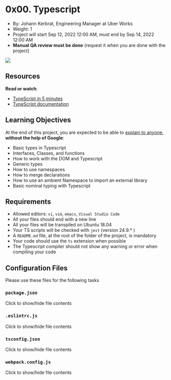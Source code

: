 # 0x00. Typescript

-   By:  Johann Kerbrat, Engineering Manager at Uber Works
-   Weight:  1
-   Project will start  Sep 12, 2022 12:00 AM, must end by  Sep 14, 2022 12:00 AM
-   **Manual QA review must be done**  (request it when you are done with the project)

![](https://holbertonintranet.s3.amazonaws.com/uploads/medias/2019/12/baea85b5e9a9fb5c36ec.png?X-Amz-Algorithm=AWS4-HMAC-SHA256&X-Amz-Credential=AKIARDDGGGOU5BHMTQX4%2F20220914%2Fus-east-1%2Fs3%2Faws4_request&X-Amz-Date=20220914T042026Z&X-Amz-Expires=86400&X-Amz-SignedHeaders=host&X-Amz-Signature=a2a3575999c000c8992d0a410aaf1c6a1c3bac0e9f5c040146bd1691d75e615a)

## Resources

**Read or watch**:

-   [TypeScript in 5 minutes](https://intranet.hbtn.io/rltoken/A2Cj5GSVny_5SlO_XunYlA "TypeScript in 5 minutes")
-   [TypeScript documentation](https://intranet.hbtn.io/rltoken/wslfOSj_3y9B9Q7KVUKopw "TypeScript documentation")

## Learning Objectives

At the end of this project, you are expected to be able to  [explain to anyone](https://intranet.hbtn.io/rltoken/vDTmRnll3Ym_c5NRnGd60g "explain to anyone"),  **without the help of Google**:

-   Basic types in Typescript
-   Interfaces, Classes, and functions
-   How to work with the DOM and Typescript
-   Generic types
-   How to use namespaces
-   How to merge declarations
-   How to use an ambient Namespace to import an external library
-   Basic nominal typing with Typescript

## Requirements

-   Allowed editors:  `vi`,  `vim`,  `emacs`,  `Visual Studio Code`
-   All your files should end with a new line
-   All your files will be transpiled on Ubuntu 18.04
-   Your TS scripts will be checked with  `jest`  (version 24.9.* )
-   A  `README.md`  file, at the root of the folder of the project, is mandatory
-   Your code should use the  `ts`  extension when possible
-   The Typescript compiler should not show any warning or error when compiling your code

## Configuration Files

Please use these files for the following tasks

### `package.json`

Click to show/hide file contents

### `.eslintrc.js`

Click to show/hide file contents

### `tsconfig.json`

Click to show/hide file contents

### `webpack.config.js`

Click to show/hide file contents